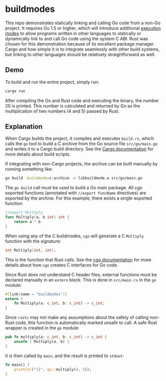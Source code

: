 buildmodes
==========

This repo demonstrates statically linking and calling Go code from
a non-Go project.  It requires Go 1.5 or higher, which will introduce
additional [execution modes](https://docs.google.com/document/d/1nr-TQHw_er6GOQRsF6T43GGhFDelrAP0NqSS_00RgZQ/edit?pli=1)
to allow programs written in other languages to statically or
dynamically link to and call Go code using the system C ABI.
Rust was chosen for this demonstration because of its excellent
package manager Cargo and how simple it is to integrate seamlessly
with other build systems, but linking to other languages should be
relatively straightforward as well.

Demo
----

To build and run the entire project, simply run:

```bash
cargo run
```

After compiling the Go and Rust code and executing the binary, the
number 20 is printed.  This number is calculated and returned by Go as
the multiplication of two numbers (4 and 5) passed by Rust.

Explanation
-----------

When Cargo builds the project, it compiles and executes `build.rs`,
which calls the `go` tool to build a C archive from the Go source file
`src/go/main.go` and writes it to a Cargo build directory.  See the
[Cargo documentation](http://doc.crates.io/build-script.html) for more
details about build scripts.

If integrating with non-Cargo projects, the archive can be built
manually by running something like:

```bash
go build -buildmode=c-archive -o libbuildmode.a src/go/main.go
```

The `go build` call must be used to build a Go main package.  All cgo
exported functions (annotated with `//export FuncName` directives) are
exported by the archive.  For this example, there exists a single
exported function:

```Go
//export Multiply
func Multiply(a, b int) int {
	return a * b
}
```

When using any of the C buildmodes, `cgo` will generate a C `Multiply`
function with the signature:

```C
int Multiply(int, int);
```

This is the function that Rust calls.  See the [cgo documentation](http://golang.org/cmd/cgo/)
for more details about how `cgo` creates C interfaces for Go code.

Since Rust does not understand C header files, external functions must
be declared manually in an `extern` block.  This is done in
`src/main.rs` in the `go` module:

```Rust
#[link(name = "buildmodes")]
extern {
    fn Multiply(a: c_int, b: c_int) -> c_int;
}
```

Since `rustc` may not make any assumptions about the safety of calling
non-Rust code, this function is automatically marked unsafe to call.
A safe Rust wrapper is created in the `go` module:

```Rust
pub fn multiply(a: c_int, b: c_int) -> c_int {
    unsafe { Multiply(a, b) }
}
```

It is then called by `main`, and the result is printed to `stdout`:

```Rust
fn main() {
    println!("{}", go::multiply(4, 5));
}
```
